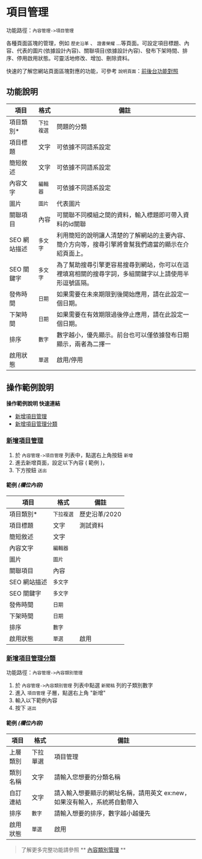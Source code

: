 # 項目管理

功能路徑：`內容管理->項目管理`

各種頁面區塊的管理，例如 `歷史沿革` 、 `證書榮耀` ...等頁面。可設定項目標題、內容、代表的圖片(依據設計內容)、關聯項目(依據設計內容)、發布下架時間、排序、停用啟用狀態。可靈活地修改、增加、刪除資料。

快速的了解您網站頁面區塊對應的功能，可參考 `說明頁面`：[前後台功能對照](/guide/site)



##  功能說明

| 項目  | 格式 | 備註 |
|---|---|---|
|項目類別*|`下拉複選`|問題的分類|
|項目標題|文字|可依據不同語系設定|
|簡短敘述|文字|可依據不同語系設定|
|內容文字|`編輯器`|可依據不同語系設定|
|圖片|`圖片`|代表圖片|
|關聯項目|內容|可關聯不同模組之間的資料，輸入標題即可帶入資料的id關聯|
|SEO 網站描述|`多文字`|利用簡短的說明讓人清楚的了解網站的主要內容、簡介方向等，搜尋引擎將會幫我們適當的顯示在介紹頁面上。|
|SEO 關鍵字|`多文字`|為了幫助搜尋引擎更容易搜尋到網站，你可以在這裡填寫相關的搜尋字詞，多組關鍵字以上請使用半形逗號區隔。|
|發佈時間|`日期`|如果需要在未來期限到後開始應用，請在此設定一個日期。|
|下架時間|`日期`|如果需要在有效期限過後停止應用，請在此設定一個日期。|
|排序|`數字`|數字越小，優先顯示。前台也可以僅依據發布日期顯示，兩者為二擇一|
|啟用狀態|`單選`|啟用/停用|

##  操作範例說明

**操作範例說明 快速連結**

* [新增項目管理](/guide/article-element#新增項目管理)
* [新增項目管理分類](/guide/article-element#新增項目管理分類)

### [新增項目管理](/guide/article-element#新增項目管理)

1. 於 `內容管理->項目管理` 列表中，點選右上角按鈕 `新增` 
2. 進去新增頁面，設定以下內容 ( 範例 )，
3. 下方按鈕 `送出`

#### 範例 _(欄位內容)_

| 項目  | 格式 | 備註 |
|---|---|---|
|項目類別*|`下拉複選`|歷史沿革/2020|
|項目標題|文字|測試資料|
|簡短敘述|文字||
|內容文字|`編輯器`||
|圖片|`圖片`||
|關聯項目|內容||
|SEO 網站描述|`多文字`||
|SEO 關鍵字|`多文字`||
|發佈時間|`日期`||
|下架時間|`日期`||
|排序|`數字`||
|啟用狀態|`單選`|啟用|




### [新增項目管理分類](/guide/article-element#新增項目管理分類)

功能路徑：`內容管理->內容類別管理`

1. 於 `內容管理->內容類別管理` 列表中點選 `新聞稿` 列的子類別數字
2. 進入 `項目管理` 子層，點選右上角 "新增"
3. 輸入以下範例內容
4. 按下 `送出`

#### 範例 _(欄位內容)_

| 項目  | 格式 | 備註 |
|---|---|---|
|上層類別|下拉單選|項目管理|
|類別名稱|文字|請輸入您想要的分類名稱|
|自訂連結|文字|請入輸入想要顯示的網址名稱，請用英文 ex:new，如果沒有輸入，系統將自動帶入|
|排序|`數字`|請輸入想要的排序，數字越小越優先|
|啟用狀態|`單選`|啟用


> 了解更多完整功能請參照 ** [內容類別管理](/guide/article-category) **